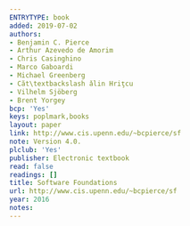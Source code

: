 ```yaml
---
ENTRYTYPE: book
added: 2019-07-02
authors:
- Benjamin C. Pierce
- Arthur Azevedo de Amorim
- Chris Casinghino
- Marco Gaboardi
- Michael Greenberg
- Căt\textbackslash ǎlin Hriţcu
- Vilhelm Sjöberg
- Brent Yorgey
bcp: 'Yes'
keys: poplmark,books
layout: paper
link: http://www.cis.upenn.edu/~bcpierce/sf
note: Version 4.0.
plclub: 'Yes'
publisher: Electronic textbook
read: false
readings: []
title: Software Foundations
url: http://www.cis.upenn.edu/~bcpierce/sf
year: 2016
notes:
---
```

